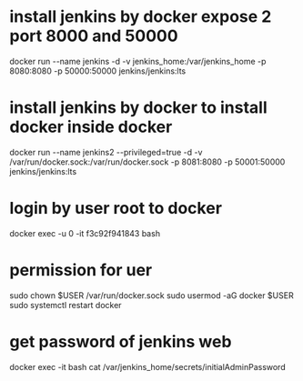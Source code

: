 # install jenkins by docker expose 2 port 8000 and 50000
docker run --name jenkins -d -v jenkins_home:/var/jenkins_home -p 8080:8080 -p 50000:50000 jenkins/jenkins:lts

# install jenkins by docker to install docker inside docker
docker run --name jenkins2 --privileged=true -d -v /var/run/docker.sock:/var/run/docker.sock -p 8081:8080 -p 50001:50000 jenkins/jenkins:lts


# login by user root to docker
docker exec -u 0 -it f3c92f941843  bash


# permission for uer
sudo chown $USER /var/run/docker.sock
sudo usermod -aG docker $USER
sudo systemctl restart docker

# get password of jenkins web
docker exec -it <container-ID> bash
cat /var/jenkins_home/secrets/initialAdminPassword
